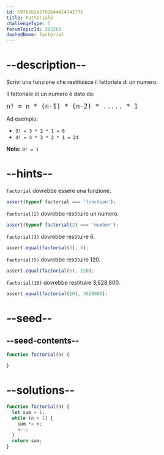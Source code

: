 ```yaml
---
id: 597b2b2a2702b44414742771
title: Fattoriale
challengeType: 5
forumTopicId: 302263
dashedName: factorial
---
```


# --description--

Scrivi una funzione che restituisce il fattoriale di un numero.

Il fattoriale di un numero è dato da:

<pre><big>n! = n * (n-1) * (n-2) * ..... * 1</big>
</pre>

Ad esempio:

<ul>
  <li><code>3! = 3 * 2 * 1 = 6</code></li>
  <li><code>4! = 4 * 3 * 2 * 1 = 24</code></li>
</ul>

**Nota:** `0! = 1`

# --hints--

`factorial` dovrebbe essere una funzione.

```js
assert(typeof factorial === 'function');
```

`factorial(2)` dovrebbe restituire un numero.

```js
assert(typeof factorial(2) === 'number');
```

`factorial(3)` dovrebbe restituire 6.

```js
assert.equal(factorial(3), 6);
```

`factorial(5)` dovrebbe restituire 120.

```js
assert.equal(factorial(5), 120);
```

`factorial(10)` dovrebbe restituire 3,628,800.

```js
assert.equal(factorial(10), 3628800);
```

# --seed--

## --seed-contents--

```js
function factorial(n) {

}
```

# --solutions--

```js
function factorial(n) {
  let sum = 1;
  while (n > 1) {
    sum *= n;
    n--;
  }
  return sum;
}
```

